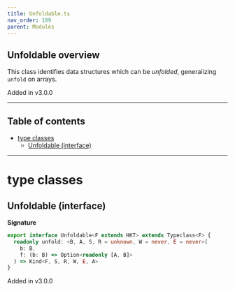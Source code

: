 ```yaml
---
title: Unfoldable.ts
nav_order: 109
parent: Modules
---
```


## Unfoldable overview

This class identifies data structures which can be _unfolded_, generalizing `unfold` on arrays.

Added in v3.0.0

---

<h2 class="text-delta">Table of contents</h2>

- [type classes](#type-classes)
  - [Unfoldable (interface)](#unfoldable-interface)

---

# type classes

## Unfoldable (interface)

**Signature**

```ts
export interface Unfoldable<F extends HKT> extends Typeclass<F> {
  readonly unfold: <B, A, S, R = unknown, W = never, E = never>(
    b: B,
    f: (b: B) => Option<readonly [A, B]>
  ) => Kind<F, S, R, W, E, A>
}
```

Added in v3.0.0
